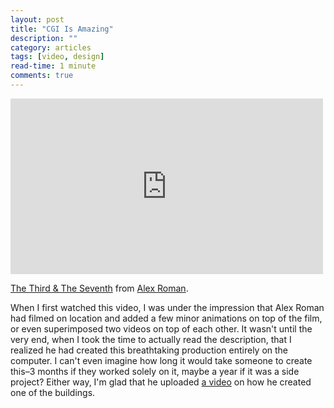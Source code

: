 ```yaml
---
layout: post
title: "CGI Is Amazing"
description: ""
category: articles
tags: [video, design]
read-time: 1 minute
comments: true
---
```


<iframe src="http://player.vimeo.com/video/7809605" width="500" height="281" frameborder="0" webkitallowfullscreen mozallowfullscreen allowfullscreen></iframe> <p><a href="http://vimeo.com/7809605" target="_blank">The Third & The Seventh</a> from <a href="http://vimeo.com/user1337612" target="_blank">Alex Roman</a>.

When I first watched this video, I was under the impression that Alex Roman had filmed on location and added a few minor animations on top of the film, or even superimposed two videos on top of each other. It wasn't until the very end, when I took the time to actually read the description, that I realized he had created this breathtaking production entirely on the computer. I can't even imagine how long it would take someone to create this–3 months if they worked solely on it, maybe a year if it was a side project? Either way, I'm glad that he uploaded [a video](http://vimeo.com/8217700 "Making of the Exeter") on how he created one of the buildings.